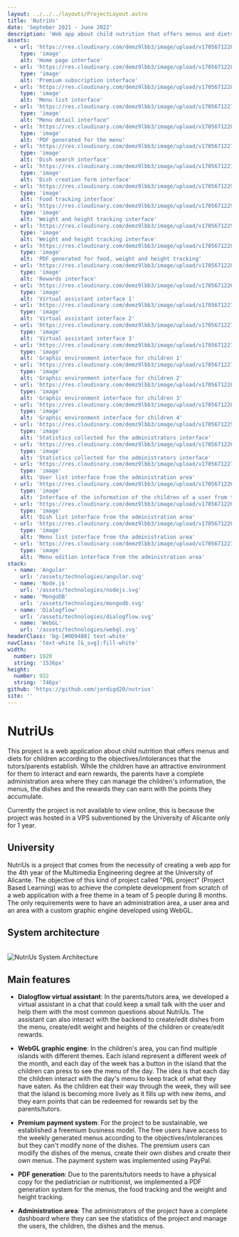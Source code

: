 ```yaml
---
layout: ../../../layouts/ProjectLayout.astro
title: 'NutriUs'
date: 'Septeber 2021 - June 2022'
description: 'Web app about child nutrition that offers menus and diets for children according to the objectives/intolerances that the tutors/parents establish.'
assets: 
  - url: 'https://res.cloudinary.com/demz9lbb3/image/upload/v1705671228/nutrius/j6sk1yrpy1ma9z580lau.webp'
    type: 'image' 
    alt: 'Home page interface'
  - url: 'https://res.cloudinary.com/demz9lbb3/image/upload/v1705671228/nutrius/h5qhfh83s26kec8dlrfl.webp'
    type: 'image' 
    alt: 'Premium subscription interface'
  - url: 'https://res.cloudinary.com/demz9lbb3/image/upload/v1705671228/nutrius/cpvxo1xxvemvmqtfuj5c.webp'
    type: 'image' 
    alt: 'Menu list interface'
  - url: 'https://res.cloudinary.com/demz9lbb3/image/upload/v1705671227/nutrius/ayse1tgovbgtjp5zym6b.webp'
    type: 'image' 
    alt: "Menu detail interface"
  - url: 'https://res.cloudinary.com/demz9lbb3/image/upload/v1705671228/nutrius/fkb6ktqbb0ebwjicc9kv.webp'
    type: 'image' 
    alt: 'PDF generated for the menu'
  - url: 'https://res.cloudinary.com/demz9lbb3/image/upload/v1705671227/nutrius/uir6ulnyrp1jo6bmetuj.webp'
    type: 'image' 
    alt: 'Dish search interface'
  - url: 'https://res.cloudinary.com/demz9lbb3/image/upload/v1705671227/nutrius/qnza4kxoblwhxanjlhwt.webp'
    type: 'image' 
    alt: 'Dish creation form interface'
  - url: 'https://res.cloudinary.com/demz9lbb3/image/upload/v1705671229/nutrius/jcf3zqrhogitktkqk38l.webp'
    type: 'image' 
    alt: 'Food tracking interface'
  - url: 'https://res.cloudinary.com/demz9lbb3/image/upload/v1705671229/nutrius/fvvu827nfsp3qecdzfqy.webp'
    type: 'image' 
    alt: 'Weight and height tracking interface'
  - url: 'https://res.cloudinary.com/demz9lbb3/image/upload/v1705671229/nutrius/z5vyi6h2upglx45wl0gr.webp'
    type: 'image' 
    alt: 'Weight and height tracking interface'
  - url: 'https://res.cloudinary.com/demz9lbb3/image/upload/v1705671228/nutrius/bqndxbec8r2nirjnmd2x.webp'
    type: 'image' 
    alt: 'PDF generated for food, weight and height tracking'
  - url: 'https://res.cloudinary.com/demz9lbb3/image/upload/v1705671228/nutrius/kzbwsmb0xeayqbdy3veo.webp'
    type: 'image' 
    alt: 'Rewards interface'
  - url: 'https://res.cloudinary.com/demz9lbb3/image/upload/v1705671226/nutrius/zoovnrmt5ulmwpoy3ron.webp'
    type: 'image' 
    alt: 'Virtual assistant interface 1'
  - url: 'https://res.cloudinary.com/demz9lbb3/image/upload/v1705671227/nutrius/crhjprrkmtyqb187skm7.webp'
    type: 'image' 
    alt: 'Virtual assistant interface 2'
  - url: 'https://res.cloudinary.com/demz9lbb3/image/upload/v1705671227/nutrius/bx98fb77wmys9zj4hz6x.webp'
    type: 'image' 
    alt: 'Virtual assistant interface 3'
  - url: 'https://res.cloudinary.com/demz9lbb3/image/upload/v1705671227/nutrius/pssnnyydqgo0ltgsqeno.webp'
    type: 'image' 
    alt: 'Graphic environment interface for children 1'
  - url: 'https://res.cloudinary.com/demz9lbb3/image/upload/v1705671227/nutrius/qv5hhgfzcvkdpptskbrk.webp'
    type: 'image' 
    alt: 'Graphic environment interface for children 2'
  - url: 'https://res.cloudinary.com/demz9lbb3/image/upload/v1705671228/nutrius/u61hpk3dsmou2pvpqalb.webp'
    type: 'image' 
    alt: 'Graphic environment interface for children 3'
  - url: 'https://res.cloudinary.com/demz9lbb3/image/upload/v1705671228/nutrius/mplnp5awobbjpz0m9ck2.webp'
    type: 'image' 
    alt: 'Graphic environment interface for children 4'
  - url: 'https://res.cloudinary.com/demz9lbb3/image/upload/v1705671229/nutrius/c8azt25h62h9bwv3pmcp.webp'
    type: 'image' 
    alt: 'Statistics collected for the administrators interface'
  - url: 'https://res.cloudinary.com/demz9lbb3/image/upload/v1705671226/nutrius/jbbo6y8ljwcwedk6wftx.webp'
    type: 'image' 
    alt: 'Statistics collected for the administrators interface'
  - url: 'https://res.cloudinary.com/demz9lbb3/image/upload/v1705671227/nutrius/ubf8sh6etzum7ddk3q7f.webp'
    type: 'image' 
    alt: 'User list interface from the administration area'
  - url: 'https://res.cloudinary.com/demz9lbb3/image/upload/v1705671226/nutrius/pdtsg8bp08kjrtnrnblj.webp'
    type: 'image' 
    alt: 'Interface of the information of the children of a user from the administration area'
  - url: 'https://res.cloudinary.com/demz9lbb3/image/upload/v1705671226/nutrius/uvzb0wn1rm6682lz8b9m.webp'
    type: 'image' 
    alt: 'Dish list interface from the administration area'
  - url: 'https://res.cloudinary.com/demz9lbb3/image/upload/v1705671226/nutrius/ys7ecsao7a699jnnfthk.webp'
    type: 'image' 
    alt: 'Menu list interface from the administration area'
  - url: 'https://res.cloudinary.com/demz9lbb3/image/upload/v1705671227/nutrius/ikhzqmg81r5qo9oyv498.webp'
    type: 'image' 
    alt: 'Menu edition interface from the administration area'
stack:       
  - name: 'Angular'
    url: '/assets/technologies/angular.svg'
  - name: 'Node.js'
    url: '/assets/technologies/nodejs.svg'
  - name: 'MongoDB'
    url: '/assets/technologies/mongodb.svg'
  - name: 'Dialogflow'
    url: '/assets/technologies/dialogflow.svg'
  - name: 'WebGL'
    url: '/assets/technologies/webgl.svg'
headerClass: 'bg-[#0D9488] text-white'
navClass: 'text-white [&_svg]:fill-white'
width: 
  number: 1920
  string: '1536px'
height: 
  number: 932
  string: '746px'
github: 'https://github.com/jordigd20/nutrius'
site: ''
---
```


# NutriUs

This project is a web application about child nutrition that offers menus and diets for children according to the objectives/intolerances that the tutors/parents establish. While the children have an attractive environment for them to interact and earn rewards, the parents have a complete administration area where they can manage the children's information, the menus, the dishes and the rewards they can earn with the points they accumulate.

Currently the project is not available to view online, this is because the project was hosted in a VPS subventioned by the University of Alicante only for 1 year.

## University

NutriUs is a project that comes from the necessity of creating a web app for the 4th year of the Multimedia Engineering degree at the University of Alicante. The objective of this kind of project called "PBL project" (Project Based Learning) was to achieve the complete development from scratch of a web application with a free theme in a team of 5 people during 8 months. The only requirements were to have an administration area, a user area and an area with a custom graphic engine developed using WebGL.

## System architecture

<br>

<img src="https://res.cloudinary.com/demz9lbb3/image/upload/v1721125708/nutrius/dkrhxgx8n4lzvtribggv.webp" alt="NutriUs System Architecture" class="rounded-md"/>

## Main features

- **Dialogflow virtual assistant**: In the parents/tutors area, we developed a virtual assistant in a chat that could keep a small talk with the user and help them with the most common questions about NutriUs. The assistant can also interact with the backend to create/edit dishes from the menu, create/edit weight and heights of the children or create/edit rewards.

- **WebGL graphic engine**: In the children's area, you can find multiple islands with different themes. Each island represent a different week of the month, and each day of the week has a button in the island that the children can press to see the menu of the day. The idea is that each day the children interact with the day's menu to keep track of what they have eaten. As the children eat their way through the week, they will see that the island is becoming more lively as it fills up with new items, and they earn points that can be redeemed for rewards set by the parents/tutors.

- **Premium payment system**: For the project to be sustainable, we established a freemium business model. The free users have access to the weekly generated menus according to the objectives/intolerances but they can't modify none of the dishes. The premium users can modify the dishes of the menus, create their own dishes and create their own menus. The payment system was implemented using PayPal.

- **PDF generation**: Due to the parents/tutors needs to have a physical copy for the pediatrician or nutritionist, we implemented a PDF generation system for the menus, the food tracking and the weight and height tracking.

- **Administration area**: The administrators of the project have a complete dashboard where they can see the statistics of the project and manage the users, the children, the dishes and the menus.